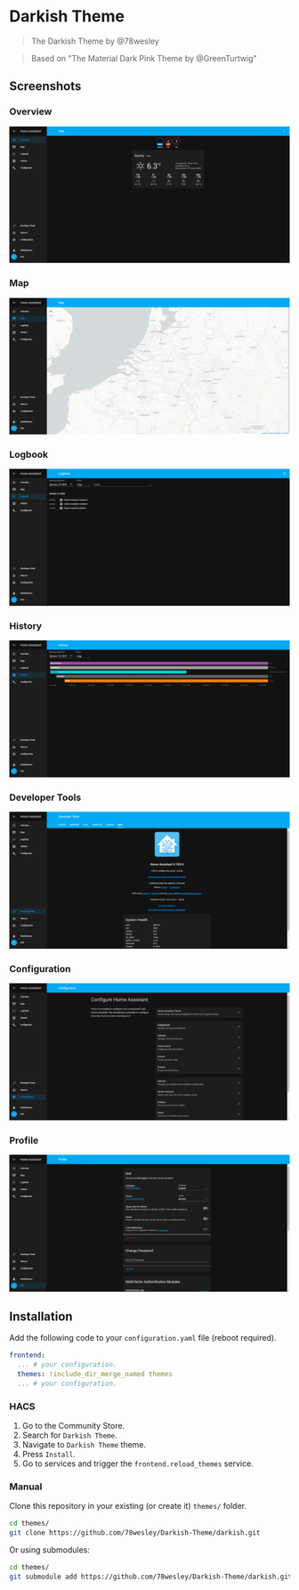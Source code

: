 # Darkish Theme


> The Darkish Theme by @78wesley

> Based on "The Material Dark Pink Theme by @GreenTurtwig"

## Screenshots

### Overview

![Theme - Overview](https://raw.githubusercontent.com/78wesley/Darkish-Theme/master/docs/theme-overview.png)

### Map

![Theme - Map](https://raw.githubusercontent.com/78wesley/Darkish-Theme/master/docs/theme-map.png)

### Logbook

![Theme - Logbook](https://raw.githubusercontent.com/78wesley/Darkish-Theme/master/docs/theme-logbook.png)

### History

![Theme - History](https://raw.githubusercontent.com/78wesley/Darkish-Theme/master/docs/theme-history.png)

### Developer Tools

![Theme - Developer Tools](https://raw.githubusercontent.com/78wesley/Darkish-Theme/master/docs/theme-developer-tools.png)

### Configuration

![Theme - Configuration](https://raw.githubusercontent.com/78wesley/Darkish-Theme/master/docs/theme-configuration.png)

### Profile

![Theme - Profile](https://raw.githubusercontent.com/78wesley/Darkish-Theme/master/docs/theme-profile.png)

## Installation

Add the following code to your `configuration.yaml` file (reboot required).

```yaml
frontend:
  ... # your configuration.
  themes: !include_dir_merge_named themes
  ... # your configuration.
```

### HACS

1. Go to the Community Store.
2. Search for `Darkish Theme`.
3. Navigate to `Darkish Theme` theme.
4. Press `Install`.
6. Go to services and trigger the `frontend.reload_themes` service.

### Manual

Clone this repository in your existing (or create it) `themes/` folder.

```bash
cd themes/
git clone https://github.com/78wesley/Darkish-Theme/darkish.git
```

Or using submodules:

```bash
cd themes/
git submodule add https://github.com/78wesley/Darkish-Theme/darkish.git
```
